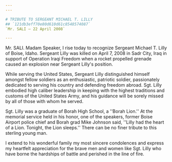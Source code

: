 ```yaml
---
---

# TRIBUTE TO SERGEANT MICHAEL T. LILLY
## `121db3eff70e80d610d61c8548574087`
`Mr. SALI — 22 April 2008`

---
```



Mr. SALI. Madam Speaker, I rise today to recognize Sergeant Michael 
T. Lilly of Boise, Idaho. Sergeant Lilly was killed on April 7, 2008 in 
Sadr City, Iraq in support of Operation Iraqi Freedom when a rocket 
propelled grenade caused an explosion near Sergeant Lilly's position.

While serving the United States, Sergeant Lilly distinguished himself 
amongst fellow soldiers as an enthusiastic, patriotic soldier, 
passionately dedicated to serving his country and defending freedom 
abroad. Sgt. Lilly embodied high caliber leadership in keeping with the 
highest traditions and customs of the United States Army, and his 
guidance will be sorely missed by all of those with whom he served.

Sgt. Lilly was a graduate of Borah High School, a ''Borah Lion.'' At 
the memorial service held in his honor, one of the speakers, former 
Boise Airport police chief and Borah grad Mike Johnson said, ''Lilly 
had the heart of a Lion. Tonight, the Lion sleeps.'' There can be no 
finer tribute to this sterling young man.

I extend to his wonderful family my most sincere condolences and 
express my heartfelt appreciation for the brave men and women like Sgt. 
Lilly who have borne the hardships of battle and perished in the line 
of fire.
